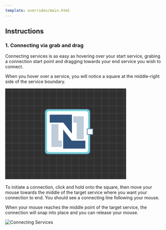 ```yaml
---
template: overrides/main.html
---
```

## Instructions

### 1. Connecting via grab and drag
  Connecting services is as easy as hovering over your start service, grabing a connection start point and dragging towards your end service you wish to connect.

  When you hover over a service, you will notice a square at the middle-right side of the service boundary.

  ![Service Hover](/assets/images/workflow/hover-service.png "Service Hover")

  To initiate a connection, click and hold onto the square, then move your mouse towards the middle of the target service where you want your connection to end. You should see a connecting line following your mouse.

  When your mouse reaches the middle point of the target service, the connection will snap into place and you can release your mouse.

  ![Connecting Services](/assets/images/workflow/connect-services.gif "Connecting Services")

  
  
  
